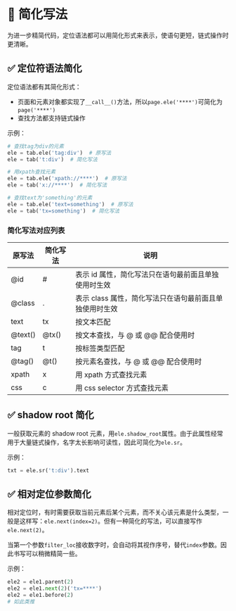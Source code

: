 # 🔦 简化写法

为进一步精简代码，定位语法都可以用简化形式来表示，使语句更短，链式操作时更清晰。

## ✅️ 定位符语法简化

定位语法都有其简化形式：

- 页面和元素对象都实现了`__call__()`方法，所以`page.ele('****')`可简化为`page('****')`
- 查找方法都支持链式操作

示例：

```python
# 查找tag为div的元素
ele = tab.ele('tag:div')  # 原写法
ele = tab('t:div')  # 简化写法

# 用xpath查找元素
ele = tab.ele('xpath://****')  # 原写法
ele = tab('x://****')  # 简化写法

# 查找text为'something'的元素
ele = tab.ele('text=something')  # 原写法
ele = tab('tx=something')  # 简化写法
```

### 简化写法对应列表

| 原写法   | 简化写法 | 说明                                      |
|----------|----------|-------------------------------------------|
| @id      | #        | 表示 id 属性，简化写法只在语句最前面且单独使用时生效 |
| @class   | .        | 表示 class 属性，简化写法只在语句最前面且单独使用时生效 |
| text     | tx       | 按文本匹配                                |
| @text()  | @tx()    | 按文本查找，与 @ 或 @@ 配合使用时          |
| tag      | t        | 按标签类型匹配                            |
| @tag()   | @t()     | 按元素名查找，与 @ 或 @@ 配合使用时        |
| xpath    | x        | 用 xpath 方式查找元素                     |
| css      | c        | 用 css selector 方式查找元素              |

## ✅️ shadow root 简化

一般获取元素的 shadow root 元素，用`ele.shadow_root`属性。由于此属性经常用于大量链式操作，名字太长影响可读性，因此可简化为`ele.sr`。

示例：

```python
txt = ele.sr('t:div').text
```

## ✅️ 相对定位参数简化

相对定位时，有时需要获取当前元素后某个元素，而不关心该元素是什么类型，一般是这样写：`ele.next(index=2)`。但有一种简化的写法，可以直接写作`ele.next(2)`。

当第一个参数`filter_loc`接收数字时，会自动将其视作序号，替代`index`参数。因此书写可以稍微精简一些。

示例：

```python
ele2 = ele1.parent(2)
ele2 = ele1.next(2)('tx=****')
ele2 = ele1.before(2)
# 如此类推
```
```